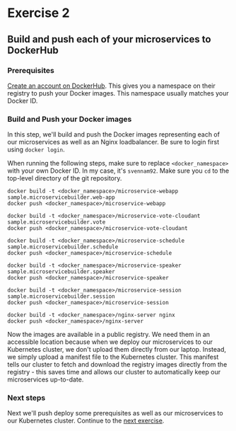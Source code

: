 # Exercise 2
## Build and push each of your microservices to DockerHub

### Prerequisites

[Create an account on DockerHub](https://hub.docker.com/). This gives you a namespace on their registry to push your Docker images. This namespace usually matches your Docker ID.

### Build and Push your Docker images

In this step, we'll build and push the Docker images representing each of our microservices as well as an Nginx loadbalancer. Be sure to login first using `docker login`.

When running the following steps, make sure to replace `<docker_namespace>` with your own Docker ID. In my case, it's `svennam92`. Make sure you `cd` to the top-level directory of the git repository.

```
docker build -t <docker_namespace>/microservice-webapp sample.microservicebuilder.web-app
docker push <docker_namespace>/microservice-webapp

docker build -t <docker_namespace>/microservice-vote-cloudant sample.microservicebuilder.vote
docker push <docker_namespace>/microservice-vote-cloudant

docker build -t <docker_namespace>/microservice-schedule sample.microservicebuilder.schedule
docker push <docker_namespace>/microservice-schedule

docker build -t <docker_namespace>/microservice-speaker sample.microservicebuilder.speaker
docker push <docker_namespace>/microservice-speaker

docker build -t <docker_namespace>/microservice-session sample.microservicebuilder.session
docker push <docker_namespace>/microservice-session

docker build -t <docker_namespace>/nginx-server nginx
docker push <docker_namespace>/nginx-server
```

Now the images are available in a public registry. We need them in an accessible location because when we deploy our microservices to our Kubernetes cluster, we don't upload them directly from our laptop. Instead, we simply upload a manifest file to the Kubernetes cluster. This manifest tells our cluster to fetch and download the registry images directly from the registry - this saves time and allows our cluster to automatically keep our microservices up-to-date.

### Next steps

Next we'll push deploy some prerequisites as well as our microservices to our Kubernetes cluster. Continue to the [next exercise](ex3.md).